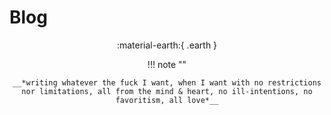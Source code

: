 # Blog

<center>:material-earth:{ .earth }

!!! note ""

    __*writing whatever the fuck I want, when I want with no restrictions nor limitations, all from the mind & heart, no ill-intentions, no favoritism, all love*__